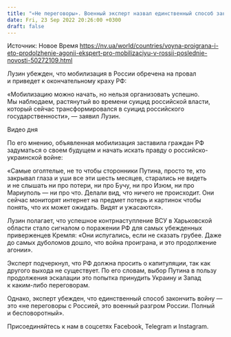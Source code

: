 ```yaml
---
title: "«Не переговоры». Военный эксперт назвал единственный способ закончить войну с Россией"
date: Fri, 23 Sep 2022 20:26:00 +0300
draft: false
---
```

Источник: Новое Время https://nv.ua/world/countries/voyna-proigrana-i-eto-prodolzhenie-agonii-ekspert-pro-mobilizaciyu-v-rossii-poslednie-novosti-50272109.html


 Лузин убежден, что мобилизация в России обречена на провал и приведет к окончательному краху РФ:

«Мобилизацию можно начать, но нельзя организовать успешно. Мы наблюдаем, растянутый во времени суицид российской власти, который сейчас трансформировался в суицид российского государственности», — заявил Лузин.

 Видео дня   

По его мнению, объявленная мобилизация заставила граждан РФ задуматься о своем будущем и начать искать правду о российско-украинской войне: 

«Самые оголтелые, не то чтобы cторонники Путина, просто те, кто закрывал глаза и уши все эти шесть месяцев, старались не видеть и не слышать ни про потери, ни про Бучу, ни про Изюм, ни про Мариуполь — ни про что. Делали вид, что ничего не происходит. Они сейчас мониторят интернет на предмет потерь и картинок чтобы понять, что их может ожидать. Видят и ужасаются».

Лузин полагает, что успешное контрнаступление ВСУ в Харьковской области стало сигналом о поражении РФ для самых убежденных приверженцев Кремля: «Они испугались, если не сказать грубее. Даже до самых дуболомов дошло, что война проиграна, и это продолжение агонии».

Эксперт подчеркнул, что РФ должна просить о капитуляции, так как другого выхода не существует. По его словам, выбор Путина в пользу продолжения эскалации это попытка принудить Украину и Запад к каким-либо переговорам.

Однако, эксперт убежден, что единственный способ закончить войну — это «не переговоры с Россией, это военный разгром России. Полный и бесповоротный».

Присоединяйтесь к нам в соцсетях Facebook, Telegram и Instagram.
